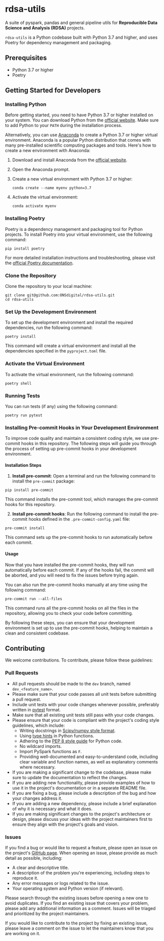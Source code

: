 # rdsa-utils

A suite of pyspark, pandas and general pipeline utils for **Reproducible Data Science and Analysis (RDSA)** projects.

`rdsa-utils` is a Python codebase built with Python 3.7 and higher, and uses Poetry for dependency management and packaging.

## Prerequisites

- Python 3.7 or higher
- Poetry

## Getting Started for Developers

### Installing Python

Before getting started, you need to have Python 3.7 or higher installed on your system. You can download Python from the [official website](https://www.python.org/downloads/). Make sure to add Python to your `PATH` during the installation process.

Alternatively, you can use [Anaconda](https://www.anaconda.com/download) to create a Python 3.7 or higher virtual environment. Anaconda is a popular Python distribution that comes with many pre-installed scientific computing packages and tools. Here's how to create a new environment with Anaconda:

1. Download and install Anaconda from the [official website](https://www.anaconda.com/download).
2. Open the Anaconda prompt.
3. Create a new virtual environment with Python 3.7 or higher:

    ```
    conda create --name myenv python=3.7
    ```
4. Activate the virtual environment:

    ```
    conda activate myenv
    ```

### Installing Poetry

Poetry is a dependency management and packaging tool for Python projects. To install Poetry into your virtual environment, use the following command:

```
pip install poetry
```

For more detailed installation instructions and troubleshooting, please visit the [official Poetry documentation](https://python-poetry.org/docs/#installation).

### Clone the Repository

Clone the repository to your local machine:

```
git clone git@github.com:ONSdigital/rdsa-utils.git
cd rdsa-utils
```

### Set Up the Development Environment

To set up the development environment and install the required dependencies, run the following command:

```
poetry install
```

This command will create a virtual environment and install all the dependencies specified in the `pyproject.toml` file.

### Activate the Virtual Environment

To activate the virtual environment, run the following command:

```
poetry shell
```

### Running Tests

You can run tests (if any) using the following command:

```
poetry run pytest
```

### Installing Pre-commit Hooks in Your Development Environment

To improve code quality and maintain a consistent coding style, we use pre-commit hooks in this repository. The following steps will guide you through the process of setting up pre-commit hooks in your development environment.

#### Installation Steps

1. **Install pre-commit**: Open a terminal and run the following command to install the `pre-commit` package:

```
pip install pre-commit
```

This command installs the pre-commit tool, which manages the pre-commit hooks for this repository.

2. **Install pre-commit hooks**: Run the following command to install the pre-commit hooks defined in the `.pre-commit-config.yaml` file:

```
pre-commit install
```

This command sets up the pre-commit hooks to run automatically before each commit.

#### Usage

Now that you have installed the pre-commit hooks, they will run automatically before each commit. If any of the hooks fail, the commit will be aborted, and you will need to fix the issues before trying again.

You can also run the pre-commit hooks manually at any time using the following command:

```
pre-commit run --all-files
```

This command runs all the pre-commit hooks on all the files in the repository, allowing you to check your code before committing.

By following these steps, you can ensure that your development environment is set up to use the pre-commit hooks, helping to maintain a clean and consistent codebase.

## Contributing

We welcome contributions. To contribute, please follow these guidelines:

### Pull Requests

- All pull requests should be made to the `dev` branch, named `dev_<feature_name>`.
- Please make sure that your code passes all unit tests before submitting a pull request.
- Include unit tests with your code changes whenever possible, preferably written in [pytest](https://docs.pytest.org/en/stable/) format.
- Make sure that all existing unit tests still pass with your code changes.
- Please ensure that your code is compliant with the project's coding style guidelines, which include:
  - Writing docstrings in [Scipy/numpy style format](https://numpydoc.readthedocs.io/en/latest/format.html).
  - Using [type hints](https://docs.python.org/3/library/typing.html) in Python functions.
  - Adhering to the [PEP 8 style guide](https://www.python.org/dev/peps/pep-0008/) for Python code.
  - No wildcard imports.
  - Import PySpark functions as `F`.
  - Providing well-documented and easy-to-understand code, including clear variable and function names, as well as explanatory comments where necessary.
- If you are making a significant change to the codebase, please make sure to update the documentation to reflect the changes.
- If you are adding new functionality, please provide examples of how to use it in the project's documentation or in a separate README file.
- If you are fixing a bug, please include a description of the bug and how your changes address it.
- If you are adding a new dependency, please include a brief explanation of why it is necessary and what it does.
- If you are making significant changes to the project's architecture or design, please discuss your ideas with the project maintainers first to ensure they align with the project's goals and vision.

### Issues

If you find a bug or would like to request a feature, please open an issue on the project's [GitHub page](https://github.com/ONSdigital/rdsa-utils/issues). When opening an issue, please provide as much detail as possible, including:

- A clear and descriptive title.
- A description of the problem you're experiencing, including steps to reproduce it.
- Any error messages or logs related to the issue.
- Your operating system and Python version (if relevant).

Please search through the existing issues before opening a new one to avoid duplicates. If you find an existing issue that covers your problem, please add any additional information as a comment. Issues will be triaged and prioritized by the project maintainers.

If you would like to contribute to the project by fixing an existing issue, please leave a comment on the issue to let the maintainers know that you are working on it.